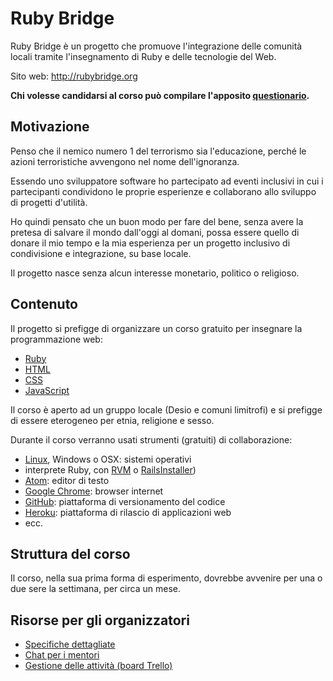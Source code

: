 # Ruby Bridge

Ruby Bridge è un progetto che promuove l'integrazione delle comunità locali tramite l'insegnamento di Ruby e delle tecnologie del Web.

Sito web: http://rubybridge.org

**Chi volesse candidarsi al corso può compilare l'apposito [questionario](http://goo.gl/forms/GC6Bho8GmW).**

## Motivazione

Penso che il nemico numero 1 del terrorismo sia l'educazione, perché le azioni terroristiche avvengono nel nome dell'ignoranza.

Essendo uno sviluppatore software ho partecipato ad eventi inclusivi in cui i partecipanti condividono le proprie esperienze e collaborano allo sviluppo di progetti d'utilità.

Ho quindi pensato che un buon modo per fare del bene, senza avere la pretesa di salvare il mondo dall'oggi al domani, possa essere quello di donare il mio tempo e la mia esperienza per un progetto inclusivo di condivisione e integrazione, su base locale.

Il progetto nasce senza alcun interesse monetario, politico o religioso.

## Contenuto

Il progetto si prefigge di organizzare un corso gratuito per insegnare la programmazione web:

- [Ruby](https://it.wikipedia.org/wiki/Ruby)
- [HTML](https://it.wikipedia.org/wiki/HTML)
- [CSS](https://it.wikipedia.org/wiki/CSS)
- [JavaScript](https://it.wikipedia.org/wiki/JavaScript)

Il corso è aperto ad un gruppo locale (Desio e comuni limitrofi) e si prefigge di essere eterogeneo per etnia, religione e sesso.

Durante il corso verranno usati strumenti (gratuiti) di collaborazione:

- [Linux](https://it.wikipedia.org/wiki/Linux), Windows o OSX: sistemi operativi 
- interprete Ruby, con [RVM](https://rvm.io) o [RailsInstaller](http://railsinstaller.org/))
- [Atom](https://atom.io/): editor di testo 
- [Google Chrome](https://www.google.com/chrome/): browser internet
- [GitHub](https://github.com): piattaforma di versionamento del codice
- [Heroku](https://heroku.com): piattaforma di rilascio di applicazioni web
- ecc.

## Struttura del corso

Il corso, nella sua prima forma di esperimento, dovrebbe avvenire per una o due sere la settimana, per circa un mese.

## Risorse per gli organizzatori 

- [Specifiche dettagliate](https://github.com/olistik/ruby-bridge/blob/master/specifiche.md)
- [Chat per i mentori](https://gitter.im/olistik/ruby-bridge?utm_source=badge&utm_medium=badge&utm_campaign=pr-badge&utm_content=badge)
- [Gestione delle attività (board Trello)](https://trello.com/b/lxK4aM2z/ruby-bridge)
